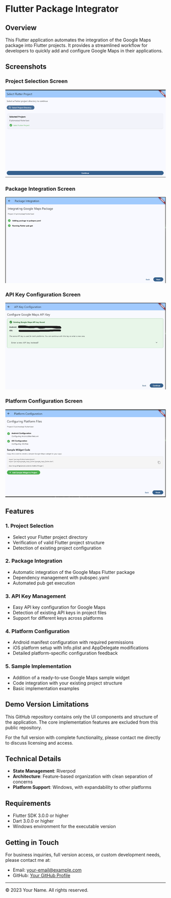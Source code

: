 # Flutter Package Integrator

## Overview
This Flutter application automates the integration of the Google Maps package into Flutter projects. It provides a streamlined workflow for developers to quickly add and configure Google Maps in their applications.

## Screenshots

### Project Selection Screen
![Project Selection Screen](screenshot/1.png)

### Package Integration Screen
![Package Integration Screen](screenshot/2.png)

### API Key Configuration Screen
![API Key Configuration](screenshot/3.png)

### Platform Configuration Screen
![Platform Configuration](screenshot/4.png)

## Features

### 1. Project Selection
- Select your Flutter project directory
- Verification of valid Flutter project structure
- Detection of existing project configuration

### 2. Package Integration
- Automatic integration of the Google Maps Flutter package
- Dependency management with pubspec.yaml
- Automated pub get execution

### 3. API Key Management
- Easy API key configuration for Google Maps
- Detection of existing API keys in project files
- Support for different keys across platforms

### 4. Platform Configuration
- Android manifest configuration with required permissions
- iOS platform setup with Info.plist and AppDelegate modifications
- Detailed platform-specific configuration feedback

### 5. Sample Implementation
- Addition of a ready-to-use Google Maps sample widget
- Code integration with your existing project structure
- Basic implementation examples

## Demo Version Limitations

This GitHub repository contains only the UI components and structure of the application. The core implementation features are excluded from this public repository.

For the full version with complete functionality, please contact me directly to discuss licensing and access.

## Technical Details

- **State Management**: Riverpod
- **Architecture**: Feature-based organization with clean separation of concerns
- **Platform Support**: Windows, with expandability to other platforms

## Requirements

- Flutter SDK 3.0.0 or higher
- Dart 3.0.0 or higher
- Windows environment for the executable version

## Getting in Touch

For business inquiries, full version access, or custom development needs, please contact me at:

- Email: [your-email@example.com](mailto:your-email@example.com)
- GitHub: [Your GitHub Profile](https://github.com/yourusername)

---

© 2023 Your Name. All rights reserved.



